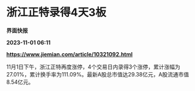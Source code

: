 # 浙江正特录得4天3板
**界面快报**

**2023-11-01 06:11**

**https://www.jiemian.com/article/10321092.html**

11月1日下午，浙江正特再度涨停，4个交易日内录得3个涨停，累计涨幅为27.01%，累计换手率为111.09%。最新A股总市值达29.38亿元，A股流通市值8.54亿元。